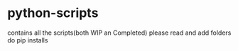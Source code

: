 # python-scripts
contains all the scripts(both WIP an Completed)
please read and add folders
do pip installs
